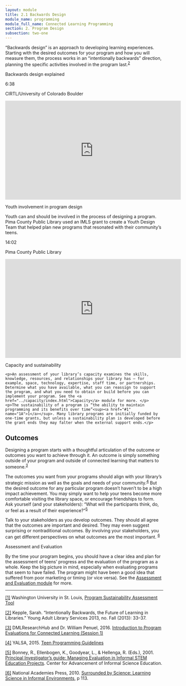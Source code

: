 ```yaml
---
layout: module
title: 2.1 Backwards Design
module_name: programming
module_full_name: Connected Learning Programming
section: 2. Program Design
subsection: two-one
---
```


“Backwards design” is an approach to developing learning experiences. Starting with the desired outcomes for your program and how you will measure them, the process works in an “intentionally backwards” direction, planning the specific activities involved in the program last.<sup><a href="#2" name="2A">2</a></sup> 
 
<div class="explanatory">
	<p class="box-title">Backwards design explained</p>
<p class="videotime">6:38</p> <p class="source">CIRTL/University of Colorado Boulder</p>

<div class="video">
<iframe width="560" height="315" src="https://www.youtube.com/embed/UUSojE3Gcto" frameborder="0" allow="autoplay; encrypted-media" allowfullscreen></iframe>
</div>

</div>

<div class="case_study_box">
	<p class="box-title">Youth involvement in program design</p>
	<p>Youth can and should be involved in the process of designing a program. Pima County Public Library used an IMLS grant to create a Youth Design Team that helped plan new programs that resonated with their community’s teens.</p>
<p class="videotime">14:02</p><p class="source">Pima County Public Library</p>
<div class="video">
<iframe width="560" height="315" src="https://www.youtube.com/embed/HrJ79-tdKGQ" frameborder="0" allow="autoplay; encrypted-media" allowfullscreen></iframe>
</div>


</div>

<div class="explanatory">
	<p class="box-title">Capacity and sustainability</p>

	<p>An assessment of your library’s capacity examines the skills, knowledge, resources, and relationships your library has — for example, space, technology, expertise, staff time, or partnerships.  Determine what you have available, what you can reassign to support the program, and what you need to obtain or build before you can implement your program. See the <a href="../capacity/index.html">Capacity</a> module for more. </p>
	<p>The sustainability of a program is “the ability to maintain programming and its benefits over time”<sup><a href="#1" name="1A">1</a></sup>. Many library programs are initially funded by one-time grants, but unless a sustainability plan is developed before the grant ends they may falter when the external support ends.</p>
</div>


## Outcomes

Designing a program starts with a thoughtful articulation of the outcome or outcomes you want to achieve through it. An outcome is simply something outside of your program and outside of connected learning that matters to someone.<sup><a href="#3" name="3A">3</a></sup> 


The outcomes you want from your programs should align with your library’s strategic mission as well as the goals and needs of your community.<sup><a href="#4" name="4A">4</a></sup> But the desired outcome for any particular program doesn’t haven’t to be a high impact achievement. You may simply want to help your teens become more comfortable visiting the library space, or encourage friendships to form. Ask yourself (and your stakeholders): “What will the participants think, do, or feel as a result of their experience?”<sup><a href="#5" name="5A">5</a></sup>

Talk to your stakeholders as you develop outcomes. They should all agree that the outcomes are important and desired. They may even suggest surprising or nontraditional outcomes. By involving your stakeholders, you can get different perspectives on what outcomes are the most important. <sup><a href="#6" name="6A">6</a></sup>


<div class="tips">
	<p class="box-title">Assessment and Evaluation</p>
<p>By the time your program begins, you should have a clear idea and plan for the assessment of teens’ progress and the evaluation of the program as a whole. Keep the big picture in mind, especially when evaluating programs that seem to have failed. The program might have been a good idea that suffered from poor marketing or timing (or vice versa). See the <a href="../assessment/index.html">Assessment and Evaluation module</a> for more.</p>
</div>


-----

<a href="#1A" name="1">[1]</a> Washington University in St. Louis, [Program Sustainability Assessment Tool](https://www.sustaintool.org/)

<a href="#2A" name="2">[2]</a> Kepple, Sarah. “Intentionally Backwards, the Future of Learning in Libraries.” Young Adult Library Services 2013, no. Fall (2013): 33–37.

<a href="#3A" name="3">[3]</a> DMLResearchHub and Dr. William Penuel, 2016. [Introduction to Program Evaluations for Connected Learning (Session 1)](https://youtu.be/WXbkeFIEN8Y)

<a href="#4A" name="4">[4]</a> YALSA, 2015. [Teen Programming Guidelines](http://www.ala.org/yalsa/teen-programming-guidelines)

<a href="#5A" name="5">[5]</a> Bonney, R., Ellenbogen, K., Goodyear, L., & Hellenga, R. (Eds.), 2001. [Principal Investigator’s guide: Managing Evaluation in Informal STEM Education Projects](http://www.informalscience.org/evaluation/pi-guide). Center for Advancement of Informal Science Education. 

<a href="#6A" name="6">[6]</a> National Academies Press, 2010. [Surrounded by Science: Learning Science in Informal Environments](https://doi.org/10.17226/12614), p 113.